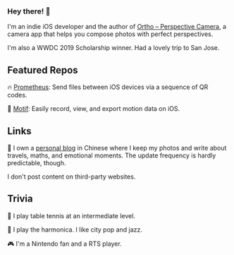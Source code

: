 ### Hey there! 👋

I'm an indie iOS developer and the author of [Ortho – Perspective Camera](https://apps.apple.com/us/app/ortho-perspective-camera/id1419668775), a camera app that helps you compose photos with perfect perspectives.

I'm also a WWDC 2019 Scholarship winner. Had a lovely trip to San Jose.

## Featured Repos

🔥 [Prometheus](https://github.com/weihengpan/Prometheus): Send files between iOS devices via a sequence of QR codes.

📳 [Motif](https://github.com/weihengpan/Motif): Easily record, view, and export motion data on iOS.

## Links

📖 I own a [personal blog](https://blog.weiheng.me) in Chinese where I keep my photos and write about travels, maths, and emotional moments. The update frequency is hardly predictable, though.

I don't post content on third-party websites.

## Trivia

🏓️ I play table tennis at an intermediate level.

🎵 I play the harmonica. I like city pop and jazz.

🎮 I'm a Nintendo fan and a RTS player.
